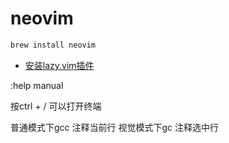 # neovim 
```bash
brew install neovim
```

- [安装lazy.vim插件](../lazy/lazyVim.md)


:help   manual

按ctrl + / 可以打开终端

普通模式下gcc 注释当前行
视觉模式下gc 注释选中行
